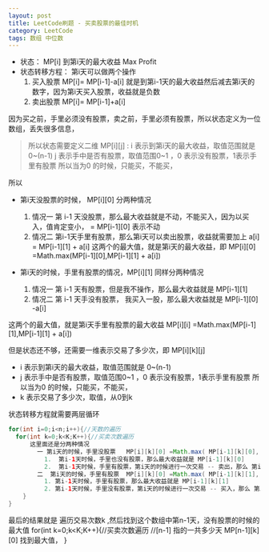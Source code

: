 ```yaml
---
layout: post
title: LeetCode刷题 - 买卖股票的最佳时机
category: LeetCode
tags: 数组 中位数
---
```

<!-- * content -->
<!-- {:toc} -->

* 状态： MP[i]   到第i天的最大收益  Max Profit
* 状态转移方程：
第i天可以做两个操作
  1. 买入股票   MP[i]= MP[i-1]-a[i]    就是到第i-1天的最大收益然后减去第i天的数字，因为第i天买入股票，收益就是负数
  2. 卖出股票   MP[i]= MP[i-1]+a[i]

因为买之前，手里必须没有股票，卖之前，手里必须有股票，所以状态定义为一位数组，丢失很多信息，

> 所以状态需要定义二维  MP[i][j] :  i 表示到第i天的最大收益，取值范围就是 0~(n-1)
                               j 表示手中是否有股票，取值范围0~1  ，0 表示没有股票，1表示手里有股票
                                所以当为0 的时候，只能买，不能买，

所以
* 第i天没股票的时候，   MP[i][0]  分两种情况
  1. 情况一   第 i-1 天没股票，那么最大收益就是不动，不能买入，因为以买入，值肯定变小，  = MP[i-1][0]      表示不动
  2. 情况二  第i-1天手里有股票，那么第i天可以卖出股票，收益就需要加上 a[i]            = MP[i-1][1] + a[i]
这两个的最大值，就是第i天的最大收益，即  MP[i][0] =Math.max(MP[i-1][0],MP[i-1][1] + a[i])

* 第i天的时候，手里有股票的情况，MP[i][1]  同样分两种情况
  1. 情况一   第 i-1 天有股票，但是我不操作，那么最大收益就是  MP[i-1][1]
  2. 情况二   第 i-1 天手没有股票， 我买入一股，那么最大收益就是 MP[i-1][0] -a[i]

这两个的最大值，就是第i天手里有股票的最大收益   MP[i][i] =Math.max(MP[i-1][1],MP[i-1][1] + a[i])


但是状态还不够，还需要一维表示交易了多少次，即 MP[i][k][j]
* i 表示到第i天的最大收益，取值范围就是 0~(n-1)
* j 表示手中是否有股票，取值范围0~1  ，0 表示没有股票，1表示手里有股票
                               所以当为0 的时候，只能买，不能买，
* k  表示交易了多少次，取值，从0到k

状态转移方程就需要两层循环

```java
for(int i=0;i<n;i++){//天数的遍历
  for(int k=0;k<K;K++){//买卖次数遍历
      这里面还是分两种情况
        一 第i天的时候，手里没股票   MP[i][k][0] =Math.max( MP[i-1][k][0], MP[i-1][k-1][1]+a[i] )
          1.  第i-1天时候，手里也没有股票，那么最大收益就是 MP[i-1][k][0]
          2.  第i-1天时候，手里有股票，第i天的时候进行一次交易 -- 卖出，那么 第i-1天的时候，交易次数就是 k-1,最大收益就需要加水第i天的卖出收益，即 MP[i-1][k-1][1]+a[i],
        二  第i天的时候，手里有股票  MP[i][k][0] =Math.max( MP[i-1][k][1], MP[i-1][k-1][0]- a[i] )
          1. 第i-1天时候，手里有股票，那么最大收益就是 MP[i-1][k][1]
          2. 第i-1天时候，手里没有股票，第i天的时候进行一次交易 -- 买入，那么 第i-1天的时候，交易次数也就是 k-1,最大收益就需要减去 第i天的买入收益，即 MP[i-1][k-0][1]-a[i],
    }
}

```

最后的结果就是 遍历交易次数k ,然后找到这个数组中第n-1天，没有股票的时候的最大值
for(int k=0;k<K;K++){//买卖次数遍历
//[n-1] 指的一共多少天
  MP[n-1][k][0]      找到最大值，
}
